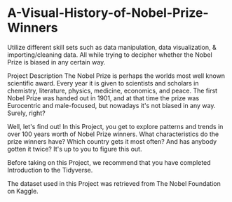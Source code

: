 # A-Visual-History-of-Nobel-Prize-Winners

Utilize different skill sets such as data manipulation, data visualization, & importing/cleaning data. All while trying to decipher whether the Nobel Prize is biased in any certain way.

Project Description
The Nobel Prize is perhaps the worlds most well known scientific award. Every year it is given to scientists and scholars in chemistry, literature, physics, medicine, economics, and peace. The first Nobel Prize was handed out in 1901, and at that time the prize was Eurocentric and male-focused, but nowadays it's not biased in any way. Surely, right?


Well, let's find out! In this Project, you get to explore patterns and trends in over 100 years worth of Nobel Prize winners. What characteristics do the prize winners have? Which country gets it most often? And has anybody gotten it twice? It's up to you to figure this out.


Before taking on this Project, we recommend that you have completed Introduction to the Tidyverse.

The dataset used in this Project was retrieved from The Nobel Foundation on Kaggle.
